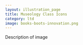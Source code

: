 ```yaml
---
layout: illustration_page
title: Museology Class Icons
category: ltd
image: books-boots-innovation.png
---
```


Description of image